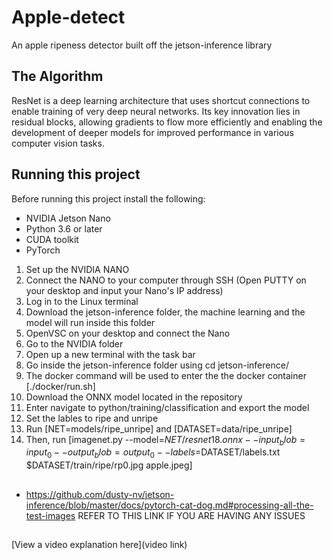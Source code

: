 # Apple-detect
 An apple ripeness detector built off the jetson-inference library 

## The Algorithm

ResNet is a deep learning architecture that uses shortcut connections to enable training of very deep neural networks. Its key innovation lies in residual blocks, allowing gradients to flow more efficiently and enabling the development of deeper models for improved performance in various computer vision tasks.
## Running this project

Before running this project install the following:
* NVIDIA Jetson Nano
* Python 3.6 or later
* CUDA toolkit
* PyTorch

1. Set up the NVIDIA NANO
2. Connect the NANO to your computer through SSH (Open PUTTY on your desktop and input your Nano's IP address)
3. Log in to the Linux terminal
4. Download the jetson-inference folder, the machine learning and the model will run inside this folder
5. OpenVSC on your desktop and connect the Nano
6. Go to the NVIDIA folder
7. Open up a new terminal with the task bar
8. Go inside the jetson-inference folder using cd jetson-inference/
9. The docker command will be used to enter the the docker container [./docker/run.sh]
10. Download the ONNX model located in the repository
11. Enter navigate to python/training/classification and export the model
12. Set the lables to ripe and unripe
13. Run [NET=models/ripe_unripe] and [DATASET=data/ripe_unripe]
14. Then, run [imagenet.py --model=$NET/resnet18.onnx --input_blob=input_0 --output_blob=output_0 --labels=$DATASET/labels.txt $DATASET/train/ripe/rp0.jpg apple.jpeg]
##
* https://github.com/dusty-nv/jetson-inference/blob/master/docs/pytorch-cat-dog.md#processing-all-the-test-images
REFER TO THIS LINK IF YOU ARE HAVING ANY ISSUES


##
[View a video explanation here](video link)
